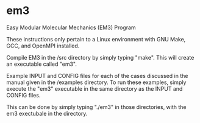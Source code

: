 # em3
Easy Modular Molecular Mechanics (EM3) Program

These instructions only pertain to a Linux environment with GNU Make, GCC, and OpenMPI installed.

Compile EM3 in the /src directory by simply typing "make". This will create an executable 
called "em3".

Example INPUT and CONFIG files for each of the cases discussed in the manual given in the 
/examples directory. To run these examples, simply execute the "em3" executable in the same
directory as the INPUT and CONFIG files.

This can be done by simply typing "./em3" in those directories, with the em3 exectubale in 
the directory.
